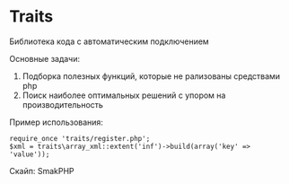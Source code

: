 # Traits

Библиотека кода с автоматическим подключением

Основные задачи:
1. Подборка полезных функций, которые не рализованы средствами php
2. Поиск наиболее оптимальных решений с упором на производительность

Пример использования:

    require_once 'traits/register.php';
    $xml = traits\array_xml::extent('inf')->build(array('key' => 'value'));
    
Скайп: SmakPHP
